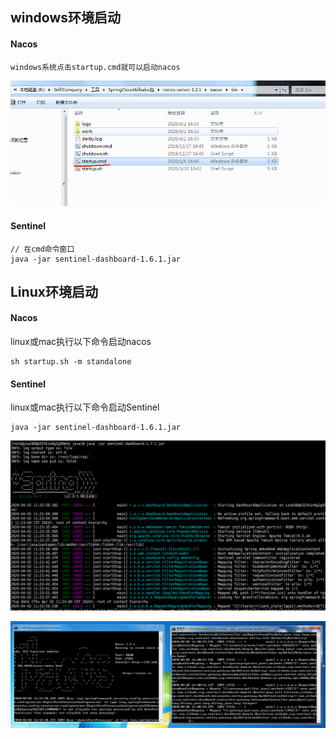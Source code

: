 ## windows环境启动

#### Nacos

```
windows系统点击startup.cmd就可以启动nacos
```

![img](/static/image/微信截图_20200402164441.png)

#### Sentinel

```
// 在cmd命令窗口
java -jar sentinel-dashboard-1.6.1.jar

```
## Linux环境启动
#### Nacos
linux或mac执行以下命令启动nacos
```
sh startup.sh -m standalone
```

#### Sentinel
linux或mac执行以下命令启动Sentinel

```
java -jar sentinel-dashboard-1.6.1.jar
```

![img](/static/image/微信截图_20200402112417.png)


![img](/static/image/微信截图_20200402164147.png)


